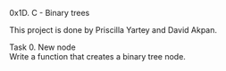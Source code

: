 0x1D. C - Binary trees

This project is done by Priscilla Yartey and David Akpan.

Task 0. New node    
Write a function that creates a binary tree node.


